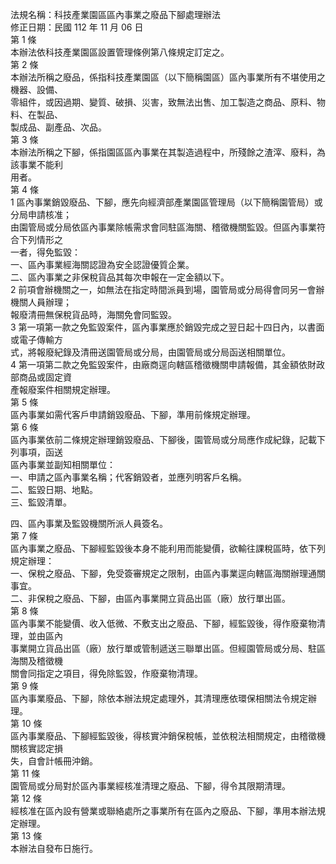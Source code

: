 法規名稱：科技產業園區區內事業之廢品下腳處理辦法  
修正日期：民國 112 年 11 月 06 日  
第 1 條  
本辦法依科技產業園區設置管理條例第八條規定訂定之。  
第 2 條  
本辦法所稱之廢品，係指科技產業園區（以下簡稱園區）區內事業所有不堪使用之機器、設備、  
零組件，或因過期、變質、破損、災害，致無法出售、加工製造之商品、原料、物料、在製品、  
製成品、副產品、次品。  
第 3 條  
本辦法所稱之下腳，係指園區區內事業在其製造過程中，所殘餘之渣滓、廢料，為該事業不能利  
用者。  
第 4 條  
1 區內事業銷毀廢品、下腳，應先向經濟部產業園區管理局（以下簡稱園管局）或分局申請核准；  
由園管局或分局依區內事業除帳需求會同駐區海關、稽徵機關監毀。但區內事業符合下列情形之  
一者，得免監毀：  
一、區內事業經海關認證為安全認證優質企業。  
二、區內事業之非保稅貨品其每次申報在一定金額以下。  
2 前項會辦機關之一，如無法在指定時間派員到場，園管局或分局得會同另一會辦機關人員辦理；  
報廢清冊無保稅貨品時，海關免會同監毀。  
3 第一項第一款之免監毀案件，區內事業應於銷毀完成之翌日起十四日內，以書面或電子傳輸方  
式，將報廢紀錄及清冊送園管局或分局，由園管局或分局函送相關單位。  
4 第一項第二款之免監毀案件，由廠商逕向轄區稽徵機關申請報備，其金額依財政部商品或固定資  
產報廢案件相關規定辦理。  
第 5 條  
區內事業如需代客戶申請銷毀廢品、下腳，準用前條規定辦理。  
第 6 條  
區內事業依前二條規定辦理銷毀廢品、下腳後，園管局或分局應作成紀錄，記載下列事項，函送  
區內事業並副知相關單位：  
一、申請之區內事業名稱；代客銷毀者，並應列明客戶名稱。  
二、監毀日期、地點。  
三、監毀清單。  


四、區內事業及監毀機關所派人員簽名。  
第 7 條  
區內事業之廢品、下腳經監毀後本身不能利用而能變價，欲輸往課稅區時，依下列規定辦理：  
一、保稅之廢品、下腳，免受簽審規定之限制，由區內事業逕向轄區海關辦理通關事宜。  
二、非保稅之廢品、下腳，由區內事業開立貨品出區（廠）放行單出區。  
第 8 條  
區內事業不能變價、收入低微、不敷支出之廢品、下腳，經監毀後，得作廢棄物清理，並由區內  
事業開立貨品出區（廠）放行單或管制遞送三聯單出區。但經園管局或分局、駐區海關及稽徵機  
關會同指定之項目，得免除監毀，作廢棄物清理。  
第 9 條  
區內事業廢品、下腳，除依本辦法規定處理外，其清理應依環保相關法令規定辦理。  
第 10 條  
區內事業廢品、下腳經監毀後，得核實沖銷保稅帳，並依稅法相關規定，由稽徵機關核實認定損  
失，自會計帳冊沖銷。  
第 11 條  
園管局或分局對於區內事業經核准清理之廢品、下腳，得令其限期清理。  
第 12 條  
經核准在區內設有營業或聯絡處所之事業所有在區內之廢品、下腳，準用本辦法規定辦理。  
第 13 條  
本辦法自發布日施行。  


